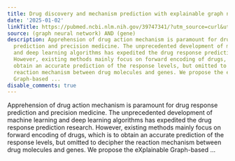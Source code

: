 ```yaml
---
title: Drug discovery and mechanism prediction with explainable graph neural networks
date: '2025-01-02'
linkTitle: https://pubmed.ncbi.nlm.nih.gov/39747341/?utm_source=curl&utm_medium=rss&utm_campaign=pubmed-2&utm_content=1x5bM_TNL8gjogAcnslpo2s2PbDe-61JVM2h9yowOYSiZ7Dkrt&fc=20220919211934&ff=20250103170650&v=2.18.0.post9+e462414
source: (graph neural network) AND (gene)
description: Apprehension of drug action mechanism is paramount for drug response
  prediction and precision medicine. The unprecedented development of machine learning
  and deep learning algorithms has expedited the drug response prediction research.
  However, existing methods mainly focus on forward encoding of drugs, which is to
  obtain an accurate prediction of the response levels, but omitted to decipher the
  reaction mechanism between drug molecules and genes. We propose the eXplainable
  Graph-based ...
disable_comments: true
---
```

Apprehension of drug action mechanism is paramount for drug response prediction and precision medicine. The unprecedented development of machine learning and deep learning algorithms has expedited the drug response prediction research. However, existing methods mainly focus on forward encoding of drugs, which is to obtain an accurate prediction of the response levels, but omitted to decipher the reaction mechanism between drug molecules and genes. We propose the eXplainable Graph-based ...